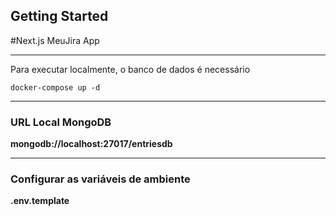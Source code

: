 ## Getting Started

#Next.js MeuJira App
<hr>

Para executar localmente, o banco de dados é necessário

````
docker-compose up -d
````

<hr>

### URL Local MongoDB
__mongodb://localhost:27017/entriesdb__

<hr>

### Configurar as variáveis ​​de ambiente
__.env.template__ 

